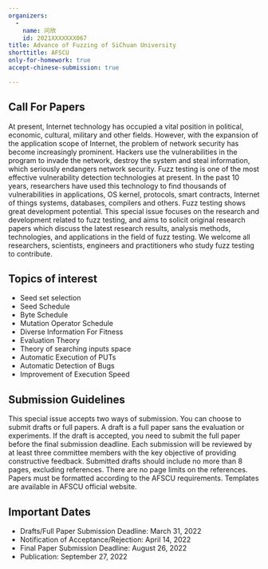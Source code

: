 ```yaml
--- 
organizers:
  -
    name: 问欣
    id: 2021XXXXXXX067
title: Advance of Fuzzing of SiChuan University
shorttitle: AFSCU
only-for-homework: true
accept-chinese-submission: true

---
```



## Call For Papers
At present, Internet technology has occupied a vital position in political, economic, cultural, military and other fields. However, with the expansion of the application scope of Internet, the problem of network security has become increasingly prominent. Hackers use the vulnerabilities in the program to invade the network, destroy the system and steal information, which seriously endangers network security. Fuzz testing is one of the most effective vulnerability detection technologies at present. In the past 10 years, researchers have used this technology to find thousands of vulnerabilities in applications, OS kernel, protocols, smart contracts, Internet of things systems, databases, compilers and others. Fuzz testing shows great development potential. This special issue focuses on the research and development related to fuzz testing, and aims to solicit original research papers which discuss the latest research results, analysis methods, technologies, and applications in the field of fuzz testing. We welcome all researchers, scientists, engineers and practitioners who study fuzz testing to contribute. 
## Topics of interest
- Seed set selection
- Seed Schedule
- Byte Schedule
- Mutation Operator Schedule
- Diverse Information For Fitness
- Evaluation Theory
- Theory of searching inputs space
- Automatic Execution of PUTs
- Automatic Detection of Bugs
- Improvement of Execution Speed
## Submission Guidelines
This special issue accepts two ways of submission. You can choose to submit drafts or full papers. A draft is a full paper sans the evaluation or experiments. If the draft is accepted, you need to submit the full paper before the final submission deadline. Each submission will be reviewed by at least three committee members with the key objective of providing constructive feedback. Submitted drafts should include no more than 8 pages, excluding references. There are no page limits on the references. Papers must be formatted according to the AFSCU requirements. Templates are available in AFSCU official website.
## Important Dates
- Drafts/Full Paper Submission Deadline: March 31, 2022
- Notification of Acceptance/Rejection: April 14, 2022
- Final Paper Submission Deadline: August 26, 2022
- Publication: September 27, 2022